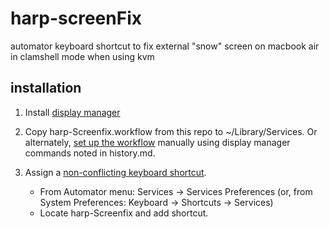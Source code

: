 # harp-screenFix

automator keyboard shortcut to fix external "snow" screen on macbook air in clamshell mode when using kvm

## installation
1. Install [display manager](https://github.com/univ-of-utah-marriott-library-apple/display_manager#download)
2. Copy harp-Screenfix.workflow from this repo to ~/Library/Services.  Or alternately, [set up the workflow](https://developer.apple.com/library/archive/documentation/LanguagesUtilities/Conceptual/MacAutomationScriptingGuide/MakeaSystem-WideService.html) manually using display manager commands noted in history.md.

3. Assign a [non-conflicting keyboard shortcut](https://support.apple.com/en-us/HT201236).  
   - From Automator menu: Services -> Services Preferences (or, from System Preferences:  Keyboard -> Shortcuts -> Services)
   - Locate harp-Screenfix and add shortcut.
